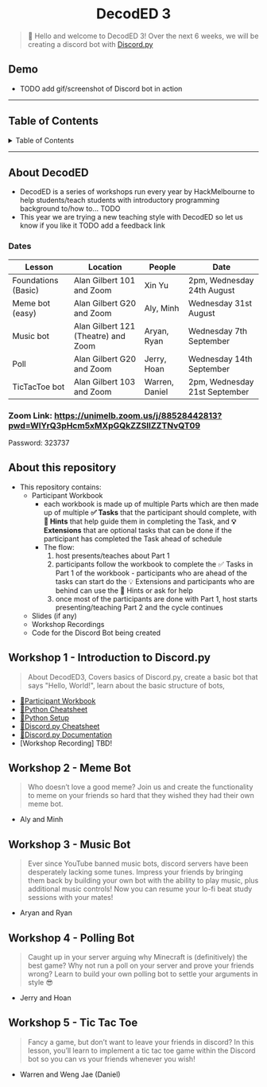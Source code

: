 <h1 align="center">DecodED 3</h1>

> 👋 Hello and welcome to DecodED 3! Over the next 6 weeks, we will be creating a discord bot with [Discord.py](https://discordpy.readthedocs.io/en/stable/index.html)

<h2>Demo</h2>

* TODO add gif/screenshot of Discord bot in action

---

<h2>Table of Contents</h2>
<details>
<summary>Table of Contents</summary>

- [About DecodED](#about-decoded)
  - [Dates](#dates)
- [About this repository](#about-this-repository)
- [Workshop 1 - Introduction to Discord.py](#workshop-1---introduction-to-discordpy)
- [Workshop 2 - Tic Tac Toe](#workshop-2---tic-tac-toe)
- [Workshop 3 - Polling Bot](#workshop-3---polling-bot)
- [Workshop 4 - Meme Bot](#workshop-4---meme-bot)
- [Workshop 5 - Music Bot](#workshop-5---music-bot)

</details>

---

## About DecodED
* DecodED is a series of workshops run every year by HackMelbourne to help students/teach students with introductory programming background to/how to... TODO
* This year we are trying a new teaching style with DecodED so let us know if you like it TODO add a feedback link
### Dates

Lesson | Location | People | Date
| -- | -- | -- | -- |
Foundations (Basic) | Alan Gilbert 101 and Zoom | Xin Yu | 2pm, Wednesday  24th August 
Meme bot (easy) | Alan Gilbert G20 and Zoom | Aly, Minh | Wednesday 31st August
Music bot | Alan Gilbert 121 (Theatre) and Zoom | Aryan, Ryan | Wednesday 7th September 
Poll | Alan Gilbert G20 and Zoom | Jerry, Hoan | Wednesday 14th September
TicTacToe bot | Alan Gilbert 103 and Zoom | Warren, Daniel | 2pm, Wednesday 21st September

### Zoom Link: https://unimelb.zoom.us/j/88528442813?pwd=WlYrQ3pHcm5xMXpGQkZZSllZZTNvQT09
Password: 323737

## About this repository
* This repository contains:
  * Participant Workbook
    * each workbook is made up of multiple Parts which are then made up of multiple **✅ Tasks** that the participant should complete, with **🧩 Hints** that help guide them in completing the Task, and **💡 Extensions** that are optional tasks that can be done if the participant has completed the Task ahead of schedule
    * The flow:
      1. host presents/teaches about Part 1
      2. participants follow the workbook to complete the ✅ Tasks in Part 1 of the workbook - participants who are ahead of the tasks can start do the 💡 Extensions and participants who are behind can use the 🧩 Hints or ask for help
      3. once most of the participants are done with Part 1, host starts presenting/teaching Part 2 and the cycle continues
  * Slides (if any)
  * Workshop Recordings
  * Code for the Discord Bot being created

## Workshop 1 - Introduction to Discord.py
> About DecodED3, Covers basics of Discord.py, create a basic bot that says "Hello, World!", learn about the basic structure of bots, 
* [📔Participant Workbook](/w1/README.md)
* [🐍Python Cheatsheet](/w1/python_cheatsheet.md)
* [🐍Python Setup](/w1/python_setup.md)
* [👾Discord.py Cheatsheet](/w1/discord_py_cheatsheet.md)
* [🔗Discord.py Documentation](https://discordpy.readthedocs.io/en/stable/index.html)
* [Workshop Recording] TBD!

## Workshop 2 - Meme Bot
> Who doesn’t love a good meme? Join us and create the functionality to meme on your friends so hard that they wished they had their own meme bot.
* Aly and Minh

## Workshop 3 - Music Bot
> Ever since YouTube banned music bots, discord servers have been desperately lacking some tunes. Impress your friends by bringing them back by building your own bot with the ability to play music, plus additional music controls! Now you can resume your lo-fi beat study sessions with your mates! 

* Aryan and Ryan

## Workshop 4 - Polling Bot
> Caught up in your server arguing why Minecraft is (definitively) the best game? Why not run a poll on your server and prove your friends wrong? Learn to build your own polling bot to settle your arguments in style 😎

* Jerry and Hoan

## Workshop 5 - Tic Tac Toe
> Fancy a game, but don’t want to leave your friends in discord? In this lesson, you’ll learn to implement a tic tac toe game within the Discord bot so you can vs your friends whenever you wish!

* Warren and Weng Jae (Daniel)


